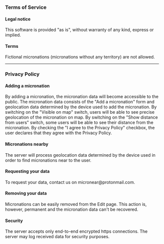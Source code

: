 <section>
    <h3> Terms of Service </h3>
    <h4> Legal notice </h4>
    <p>
        This software is provided "as is", without warranty of any kind, express or implied.
    </p>
    <h4> Terms </h4>
    <p>
        Fictional micronations (micronations without any territory) are not allowed.
    </p>
</section>
<hr>
<section>
    <h3>Privacy Policy</h3>
    <h4> Adding a micronation </h4>
    <p>
        By adding a micronation, the micronation data will become accessible to the public.
        The micronation data consists of the "Add a micronation" form and geolocation data determined by the device used to add the micronation.
        By switching on the "Visible on map" switch, users will be able to see precise geolocation of the micronation on map.
        By switching on the "Show distance from users" switch, some users will be able to see their distance from the micronation.
        By checking the "I agree to the Privacy Policy" checkbox, the user declares that they agree with the Privacy Policy.
    </p>
    <h4> Micronations nearby </h4>
    <p>
        The server will process geolocation data determined by the device used in order to find micronations near to the user.
    </p>
    <h4> Requesting your data </h4>
    <p>
        To request your data, contact us on micronear@protonmail.com.
    </p>
    <h4> Removing your data </h4>
    <p>
        Micronations can be easily removed from the Edit page. This action is, however, permanent and the micronation data can't be recovered.
    </p>
    <h4> Security </h4>
    <p>
        The server accepts only end-to-end encrypted https connections.
        The server may log received data for security purposes.
    </p>
</section>